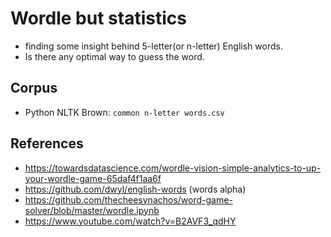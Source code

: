# Wordle but statistics

- finding some insight behind 5-letter(or n-letter) English words.
- Is there any optimal way to guess the word.

## Corpus

- Python NLTK Brown: `common n-letter words.csv`

## References

- https://towardsdatascience.com/wordle-vision-simple-analytics-to-up-your-wordle-game-65daf4f1aa6f
- https://github.com/dwyl/english-words (words alpha)
- https://github.com/thecheesynachos/word-game-solver/blob/master/wordle.ipynb
- https://www.youtube.com/watch?v=B2AVF3_qdHY